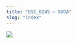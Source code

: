 ```yaml
---
title: "DSC_0245 – SUDA"
slug: "index"
---
```


[![](/wp-content/2015/05/DSC_0245-300x201.jpg)](/wp-content/2015/05/DSC_0245.jpg)
